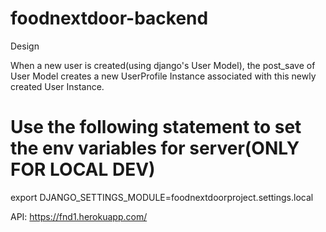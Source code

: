 # foodnextdoor-backend

  
  

Design

When a new user is created(using django's User Model), the post_save of User Model creates a new UserProfile Instance associated with this newly created User Instance.

  

# Use the following statement to set the env variables for server(ONLY FOR LOCAL DEV)

export DJANGO_SETTINGS_MODULE=foodnextdoorproject.settings.local

  
  

 API: https://fnd1.herokuapp.com/

<!-- 
# Information on design of system:

**Chef** -->
